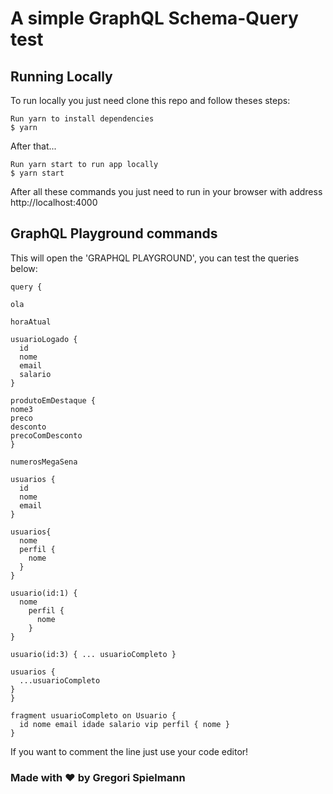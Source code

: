 # A simple GraphQL Schema-Query test

## Running Locally

To run locally you just need clone this repo and follow theses steps:

```
Run yarn to install dependencies
$ yarn
```

After that...

```
Run yarn start to run app locally
$ yarn start
```

After all these commands you just need to run in your browser with address http://localhost:4000

## GraphQL Playground commands

This will open the 'GRAPHQL PLAYGROUND', you can test the queries below:

```
query {

ola

horaAtual

usuarioLogado {
  id
  nome
  email
  salario
}

produtoEmDestaque {
nome3
preco
desconto
precoComDesconto
}

numerosMegaSena

usuarios {
  id
  nome
  email
}

usuarios{
  nome
  perfil {
    nome
  }
}

usuario(id:1) {
  nome
    perfil {
      nome
    }
}

usuario(id:3) { ... usuarioCompleto }

usuarios {
  ...usuarioCompleto
}
}

fragment usuarioCompleto on Usuario {
  id nome email idade salario vip perfil { nome }
}
```

If you want to comment the line just use your code editor!

### Made with :hearts: by Gregori Spielmann
